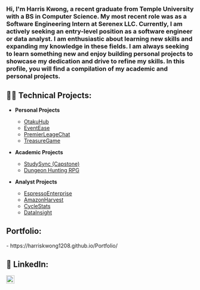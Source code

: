 <h3>
Hi, I'm Harris Kwong, a recent graduate from Temple University with a BS in Computer Science. My most recent role was as a Software Engineering Intern at Serenex LLC. Currently, I am actively seeking an entry-level position as a software engineer or data analyst. I am enthusiastic about learning new skills and expanding my knowledge in these fields. I am always seeking to learn something new and enjoy building personal projects to showcase my dedication and drive to refine my skills. In this profile, you will find a compilation of my academic and personal projects.
</h3>

<h2>👨‍💻 Technical Projects:</h2>


- <b>Personal Projects</b>
  - [OtakuHub](https://github.com/harriskwong1208/Otaku-Hub)
  - [EventEase](https://github.com/harriskwong1208/eventease) 
  - [PremierLeageChat](https://github.com/harriskwong1208/PremierLeagueChat)
  - [TreasureGame](https://github.com/harriskwong1208/TreasureGame)


  
- <b>Academic Projects</b>
  - [StudySync (Capstone)](https://github.com/harriskwong1208/StudySync)
  - [Dungeon Hunting RPG](https://github.com/cis3296s23/project-01-dungeon-hunting)  

- <b>Analyst Projects</b>
  - [EspressoEnterprise](https://github.com/harriskwong1208/EspressoEnterprise)
  - [AmazonHarvest](https://github.com/harriskwong1208/AmazonHarvest)
  - [CycleStats](https://github.com/harriskwong1208/CycleStats)
  - [DataInsight](https://github.com/harriskwong1208/DataInsight)





<h2> Portfolio:</h2>
-  https://harriskwong1208.github.io/Portfolio/

<h2> 🤳 LinkedIn:</h2>


[<img align="left" alt="HarrisKwong | LinkedIn" width="22px" src="https://cdn.jsdelivr.net/npm/simple-icons@v3/icons/linkedin.svg" />][linkedin]


[linkedin]:https://www.linkedin.com/in/harris-kwong/

